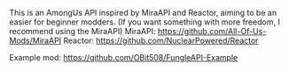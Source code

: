 This is an AmongUs API inspired by MiraAPI and Reactor, aiming to be an easier for beginner modders.
(If you want something with more freedom, I recommend using the MiraAPI)
MiraAPI: https://github.com/All-Of-Us-Mods/MiraAPI
Reactor: https://github.com/NuclearPowered/Reactor


Example mod: https://github.com/OBit508/FungleAPI-Example
